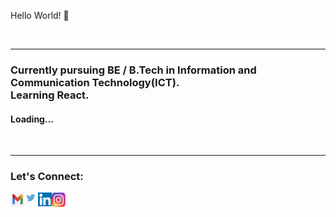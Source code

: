 Hello World! 👋

<br>
<hr/>

<h3 align="centre">Currently pursuing BE / B.Tech in Information and Communication Technology(ICT).<br>Learning React.</h3>
<h4>Loading...</h4>
<br>
<hr/>

### Let's Connect:

<a href="https://www.youtube.com/watch?v=dQw4w9WgXcQ"><img align="left" alt="codeSTACKr | YouTube" width="22px" src="G-mail.png" /></a>
<a href="https://twitter.com/NatanshShah"><img align="left" alt="codeSTACKr | Twitter" width="22px" src="Twitter.png" /></a>
<a href="https://www.linkedin.com/in/natansh-shah-281524204/"><img align="left" alt="codeSTACKr | LinkedIn" width="22px" src="LinkedIn.png" /></a>
<a href="https://www.instagram.com/natansh_1753/"><img align="left" alt="codeSTACKr | Instagram" width="22px" src="Instagram.png" /></a>

<br />

